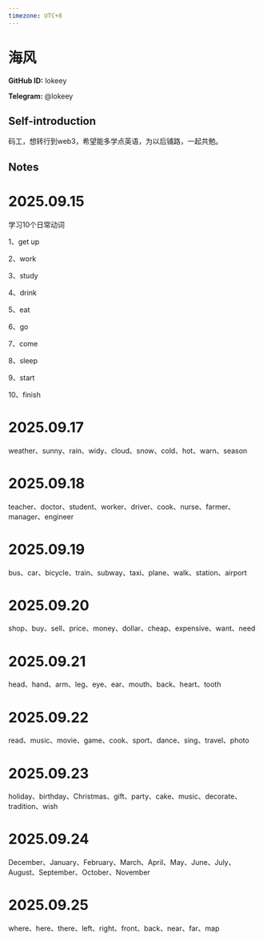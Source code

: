 ```yaml
---
timezone: UTC+8
---
```


# 海风

**GitHub ID:** lokeey

**Telegram:** @lokeey

## Self-introduction

码工，想转行到web3，希望能多学点英语，为以后铺路，一起共勉。

## Notes
<!-- Content_START -->
# 2025.09.15
<!-- DAILY_CHECKIN_2025-09-15_START -->
学习10个日常动词

1、get up

2、work

3、study

4、drink

5、eat

6、go

7、come

8、sleep

9、start

10、finish
<!-- DAILY_CHECKIN_2025-09-15_END -->


# 2025.09.17
<!-- DAILY_CHECKIN_2025-09-17_START -->
weather、sunny、rain、widy、cloud、snow、cold、hot、warn、season
<!-- DAILY_CHECKIN_2025-09-17_END -->


# 2025.09.18
<!-- DAILY_CHECKIN_2025-09-18_START -->
teacher、doctor、student、worker、driver、cook、nurse、farmer、manager、engineer
<!-- DAILY_CHECKIN_2025-09-18_END -->


# 2025.09.19
<!-- DAILY_CHECKIN_2025-09-19_START -->
bus、car、bicycle、train、subway、taxi、plane、walk、station、airport
<!-- DAILY_CHECKIN_2025-09-19_END -->


# 2025.09.20
<!-- DAILY_CHECKIN_2025-09-20_START -->
shop、buy、sell、price、money、dollar、cheap、expensive、want、need
<!-- DAILY_CHECKIN_2025-09-20_END -->


# 2025.09.21
<!-- DAILY_CHECKIN_2025-09-21_START -->
head、hand、arm、leg、eye、ear、mouth、back、heart、tooth
<!-- DAILY_CHECKIN_2025-09-21_END -->


# 2025.09.22
<!-- DAILY_CHECKIN_2025-09-22_START -->
read、music、movie、game、cook、sport、dance、sing、travel、photo
<!-- DAILY_CHECKIN_2025-09-22_END -->


# 2025.09.23
<!-- DAILY_CHECKIN_2025-09-23_START -->
holiday、birthday、Christmas、gift、party、cake、music、decorate、tradition、wish
<!-- DAILY_CHECKIN_2025-09-23_END -->


# 2025.09.24
<!-- DAILY_CHECKIN_2025-09-24_START -->
December、January、February、March、April、May、June、July、August、September、October、November
<!-- DAILY_CHECKIN_2025-09-24_END -->


# 2025.09.25
<!-- DAILY_CHECKIN_2025-09-25_START -->
where、here、there、left、right、front、back、near、far、map
<!-- DAILY_CHECKIN_2025-09-25_END -->
<!-- Content_END -->

